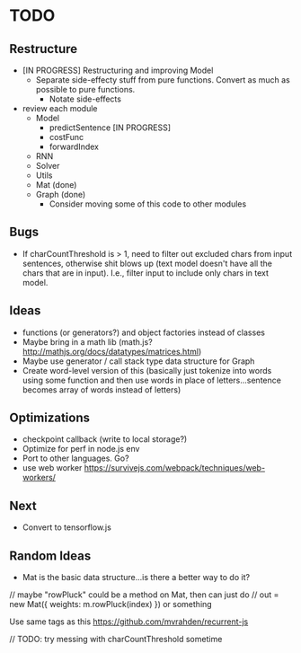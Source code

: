 # TODO

## Restructure

* [IN PROGRESS] Restructuring and improving Model
  * Separate side-effecty stuff from pure functions. Convert as much as possible to pure functions.
    * Notate side-effects
* review each module
  * Model
    * predictSentence [IN PROGRESS]
    * costFunc
    * forwardIndex
  * RNN
  * Solver
  * Utils
  * Mat (done)
  * Graph (done)
    * Consider moving some of this code to other modules

## Bugs

* If charCountThreshold is > 1, need to filter out excluded chars from input sentences, otherwise shit blows up (text model doesn't have all the chars that are in input). I.e., filter input to include only chars in text model.

## Ideas

* functions (or generators?) and object factories instead of classes
* Maybe bring in a math lib (math.js? http://mathjs.org/docs/datatypes/matrices.html)
* Maybe use generator / call stack type data structure for Graph
* Create word-level version of this (basically just tokenize into words using some function and then use words in place of letters...sentence becomes array of words instead of letters)

## Optimizations

* checkpoint callback (write to local storage?)
* Optimize for perf in node.js env
* Port to other languages. Go?
* use web worker https://survivejs.com/webpack/techniques/web-workers/

## Next

* Convert to tensorflow.js

## Random Ideas

* Mat is the basic data structure...is there a better way to do it?

// maybe "rowPluck" could be a method on Mat, then can just do
// out = new Mat({ weights: m.rowPluck(index) }) or something

Use same tags as this https://github.com/mvrahden/recurrent-js

// TODO: try messing with charCountThreshold sometime
